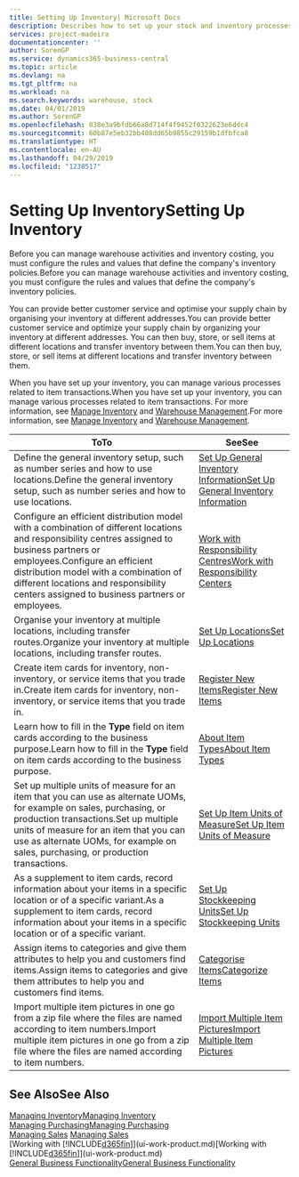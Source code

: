 ```yaml
---
title: Setting Up Inventory| Microsoft Docs
description: Describes how to set up your stock and inventory processes, including transfer routes and locations, such as warehouses.
services: project-madeira
documentationcenter: ''
author: SorenGP
ms.service: dynamics365-business-central
ms.topic: article
ms.devlang: na
ms.tgt_pltfrm: na
ms.workload: na
ms.search.keywords: warehouse, stock
ms.date: 04/01/2019
ms.author: SorenGP
ms.openlocfilehash: 038e3a9bfdb66a8d714f4f9452f0322623e6ddc4
ms.sourcegitcommit: 60b87e5eb32bb408dd65b9855c29159b1dfbfca8
ms.translationtype: HT
ms.contentlocale: en-AU
ms.lasthandoff: 04/29/2019
ms.locfileid: "1238517"
---
```

# <a name="setting-up-inventory"></a><span data-ttu-id="1fb3e-103">Setting Up Inventory</span><span class="sxs-lookup"><span data-stu-id="1fb3e-103">Setting Up Inventory</span></span>
<span data-ttu-id="1fb3e-104">Before you can manage warehouse activities and inventory costing, you must configure the rules and values that define the company's inventory policies.</span><span class="sxs-lookup"><span data-stu-id="1fb3e-104">Before you can manage warehouse activities and inventory costing, you must configure the rules and values that define the company's inventory policies.</span></span>

<span data-ttu-id="1fb3e-105">You can provide better customer service and optimise your supply chain by organising your inventory at different addresses.</span><span class="sxs-lookup"><span data-stu-id="1fb3e-105">You can provide better customer service and optimize your supply chain by organizing your inventory at different addresses.</span></span> <span data-ttu-id="1fb3e-106">You can then buy, store, or sell items at different locations and transfer inventory between them.</span><span class="sxs-lookup"><span data-stu-id="1fb3e-106">You can then buy, store, or sell items at different locations and transfer inventory between them.</span></span>

<span data-ttu-id="1fb3e-107">When you have set up your inventory, you can manage various processes related to item transactions.</span><span class="sxs-lookup"><span data-stu-id="1fb3e-107">When you have set up your inventory, you can manage various processes related to item transactions.</span></span> <span data-ttu-id="1fb3e-108">For more information, see [Manage Inventory](inventory-manage-inventory.md) and [Warehouse Management](warehouse-manage-warehouse.md).</span><span class="sxs-lookup"><span data-stu-id="1fb3e-108">For more information, see [Manage Inventory](inventory-manage-inventory.md) and [Warehouse Management](warehouse-manage-warehouse.md).</span></span>

| <span data-ttu-id="1fb3e-109">To</span><span class="sxs-lookup"><span data-stu-id="1fb3e-109">To</span></span> | <span data-ttu-id="1fb3e-110">See</span><span class="sxs-lookup"><span data-stu-id="1fb3e-110">See</span></span> |
| --- | --- |
| <span data-ttu-id="1fb3e-111">Define the general inventory setup, such as number series and how to use locations.</span><span class="sxs-lookup"><span data-stu-id="1fb3e-111">Define the general inventory setup, such as number series and how to use locations.</span></span> |[<span data-ttu-id="1fb3e-112">Set Up General Inventory Information</span><span class="sxs-lookup"><span data-stu-id="1fb3e-112">Set Up General Inventory Information</span></span>](inventory-how-setup-general.md) |
|<span data-ttu-id="1fb3e-113">Configure an efficient distribution model with a combination of different locations and responsibility centres assigned to business partners or employees.</span><span class="sxs-lookup"><span data-stu-id="1fb3e-113">Configure an efficient distribution model with a combination of different locations and responsibility centers assigned to business partners or employees.</span></span>|[<span data-ttu-id="1fb3e-114">Work with Responsibility Centres</span><span class="sxs-lookup"><span data-stu-id="1fb3e-114">Work with Responsibility Centers</span></span>](inventory-responsibility-centers.md)|
| <span data-ttu-id="1fb3e-115">Organise your inventory at multiple locations, including transfer routes.</span><span class="sxs-lookup"><span data-stu-id="1fb3e-115">Organize your inventory at multiple locations, including transfer routes.</span></span> |[<span data-ttu-id="1fb3e-116">Set Up Locations</span><span class="sxs-lookup"><span data-stu-id="1fb3e-116">Set Up Locations</span></span>](inventory-how-register-new-items.md) |
| <span data-ttu-id="1fb3e-117">Create item cards for inventory, non-inventory, or service items that you trade in.</span><span class="sxs-lookup"><span data-stu-id="1fb3e-117">Create item cards for inventory, non-inventory, or service items that you trade in.</span></span> |[<span data-ttu-id="1fb3e-118">Register New Items</span><span class="sxs-lookup"><span data-stu-id="1fb3e-118">Register New Items</span></span>](inventory-how-register-new-items.md) |
|<span data-ttu-id="1fb3e-119">Learn how to fill in the **Type** field on item cards according to the business purpose.</span><span class="sxs-lookup"><span data-stu-id="1fb3e-119">Learn how to fill in the **Type** field on item cards according to the business purpose.</span></span>|[<span data-ttu-id="1fb3e-120">About Item Types</span><span class="sxs-lookup"><span data-stu-id="1fb3e-120">About Item Types</span></span>](inventory-about-item-types.md)|
|<span data-ttu-id="1fb3e-121">Set up multiple units of measure for an item that you can use as alternate UOMs, for example on sales, purchasing, or production transactions.</span><span class="sxs-lookup"><span data-stu-id="1fb3e-121">Set up multiple units of measure for an item that you can use as alternate UOMs, for example on sales, purchasing, or production transactions.</span></span>|[<span data-ttu-id="1fb3e-122">Set Up Item Units of Measure</span><span class="sxs-lookup"><span data-stu-id="1fb3e-122">Set Up Item Units of Measure</span></span>](inventory-how-setup-units-of-measure.md)|
|<span data-ttu-id="1fb3e-123">As a supplement to item cards, record information about your items in a specific location or of a specific variant.</span><span class="sxs-lookup"><span data-stu-id="1fb3e-123">As a supplement to item cards, record information about your items in a specific location or of a specific variant.</span></span>|[<span data-ttu-id="1fb3e-124">Set Up Stockkeeping Units</span><span class="sxs-lookup"><span data-stu-id="1fb3e-124">Set Up Stockkeeping Units</span></span>](inventory-how-to-set-up-stockkeeping-units.md)|
| <span data-ttu-id="1fb3e-125">Assign items to categories and give them attributes to help you and customers find items.</span><span class="sxs-lookup"><span data-stu-id="1fb3e-125">Assign items to categories and give them attributes to help you and customers find items.</span></span> |[<span data-ttu-id="1fb3e-126">Categorise Items</span><span class="sxs-lookup"><span data-stu-id="1fb3e-126">Categorize Items</span></span>](inventory-how-categorize-items.md) |
|<span data-ttu-id="1fb3e-127">Import multiple item pictures in one go from a zip file where the files are named according to item numbers.</span><span class="sxs-lookup"><span data-stu-id="1fb3e-127">Import multiple item pictures in one go from a zip file where the files are named according to item numbers.</span></span>|[<span data-ttu-id="1fb3e-128">Import Multiple Item Pictures</span><span class="sxs-lookup"><span data-stu-id="1fb3e-128">Import Multiple Item Pictures</span></span>](inventory-how-import-item-pictures.md)|

## <a name="see-also"></a><span data-ttu-id="1fb3e-129">See Also</span><span class="sxs-lookup"><span data-stu-id="1fb3e-129">See Also</span></span>
[<span data-ttu-id="1fb3e-130">Managing Inventory</span><span class="sxs-lookup"><span data-stu-id="1fb3e-130">Managing Inventory</span></span>](inventory-manage-inventory.md)  
[<span data-ttu-id="1fb3e-131">Managing Purchasing</span><span class="sxs-lookup"><span data-stu-id="1fb3e-131">Managing Purchasing</span></span>](purchasing-manage-purchasing.md)  
<span data-ttu-id="1fb3e-132">[Managing Sales](sales-manage-sales.md)  </span><span class="sxs-lookup"><span data-stu-id="1fb3e-132">[Managing Sales](sales-manage-sales.md)  </span></span>  
<span data-ttu-id="1fb3e-133">[Working with [!INCLUDE[d365fin](includes/d365fin_md.md)]](ui-work-product.md)</span><span class="sxs-lookup"><span data-stu-id="1fb3e-133">[Working with [!INCLUDE[d365fin](includes/d365fin_md.md)]](ui-work-product.md)</span></span>  
[<span data-ttu-id="1fb3e-134">General Business Functionality</span><span class="sxs-lookup"><span data-stu-id="1fb3e-134">General Business Functionality</span></span>](ui-across-business-areas.md)
